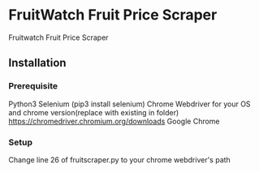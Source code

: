 # FruitWatch Fruit Price Scraper

Fruitwatch Fruit Price Scraper

## Installation

### Prerequisite

Python3
Selenium (pip3 install selenium)
Chrome Webdriver for your OS and chrome version(replace with existing in folder)
https://chromedriver.chromium.org/downloads
Google Chrome

### Setup

Change line 26 of fruitscraper.py to your chrome webdriver's path

